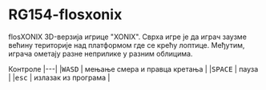 # RG154-flosxonix
flosXONIX
3D-верзија игрице "XONIX". Сврха игре је да играч заузме већину територије над платформом где се крећу лоптице. Међутим, играча ометају разне неприлике у разним облицима.

Контроле
|---|
|<kbd>W</kbd><kbd>A</kbd><kbd>S</kbd><kbd>D</kbd> | мењање смера и правца кретања |
|<kbd>SPACE</kbd> | пауза |
|<kbd>esc</kbd> | излазак из програма |
